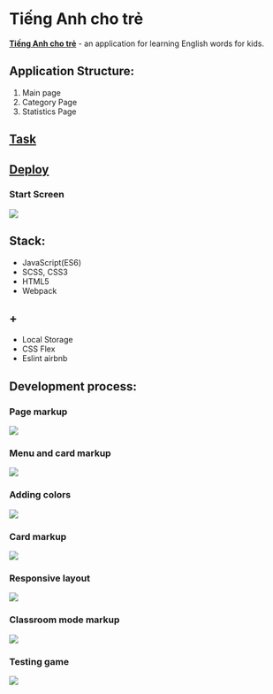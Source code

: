 # Tiếng Anh cho trẻ

[**Tiếng Anh cho trẻ**](https://boriskrasko.github.io/english-for-kids/) - an application for learning English words for kids.

## Application Structure:
1. Main page
2. Category Page
3. Statistics Page

## [Task](https://github.com/rolling-scopes-school/tasks/blob/master/tasks/rslang/english-for-kids-translated.md)

## [Deploy](https://boriskrasko.github.io/english-for-kids)

 ### Start Screen 
 
 ![](https://boriskrasko.github.io/english-for-kids/pages/efk.png)

## Stack: 
  * JavaScript(ES6)
  * SCSS, CSS3
  * HTML5
  * Webpack
  
## +
 * Local Storage
 * CSS Flex 
 * Eslint airbnb
 
 ## Development process:
 
 ### Page markup
 
 ![](https://boriskrasko.github.io/english-for-kids/pages/efk-markup.png)
 
 ### Menu and card markup
 
 ![](https://boriskrasko.github.io/english-for-kids/pages/efk-markup-components.png)
 
 ### Adding colors
 
 ![](https://boriskrasko.github.io/english-for-kids/pages/efk-colors.png)
 
 ### Card markup
 
 ![](https://boriskrasko.github.io/english-for-kids/pages/efk-titles.png)
 
 ### Responsive layout
 
 ![](https://boriskrasko.github.io/english-for-kids/pages/efk-adaptive.png)
 
 
 ### Classroom mode markup
 
 ![](https://boriskrasko.github.io/english-for-kids/pages/efk-menu.png)
 
 ### Testing game
 
 ![](https://boriskrasko.github.io/english-for-kids/pages/efk-game.png)
 
